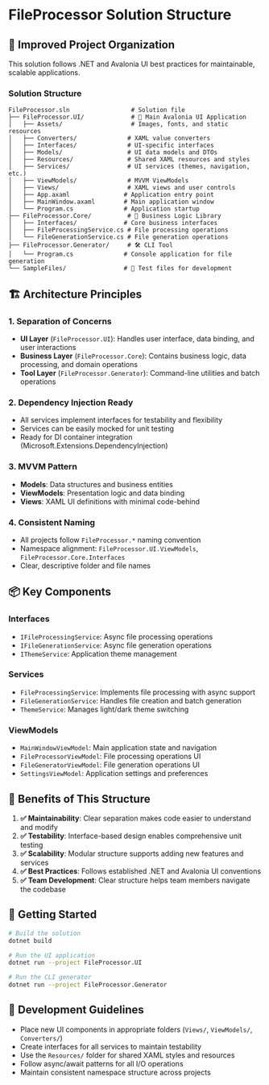 # FileProcessor Solution Structure

## 📁 **Improved Project Organization**

This solution follows .NET and Avalonia UI best practices for maintainable, scalable applications.

### **Solution Structure**
```
FileProcessor.sln                 # Solution file
├── FileProcessor.UI/             # 🎨 Main Avalonia UI Application
│   ├── Assets/                   # Images, fonts, and static resources
│   ├── Converters/              # XAML value converters
│   ├── Interfaces/              # UI-specific interfaces
│   ├── Models/                  # UI data models and DTOs
│   ├── Resources/               # Shared XAML resources and styles
│   ├── Services/                # UI services (themes, navigation, etc.)
│   ├── ViewModels/              # MVVM ViewModels
│   ├── Views/                   # XAML views and user controls
│   ├── App.axaml               # Application entry point
│   ├── MainWindow.axaml        # Main application window
│   └── Program.cs              # Application startup
├── FileProcessor.Core/          # 🔧 Business Logic Library
│   ├── Interfaces/             # Core business interfaces
│   ├── FileProcessingService.cs # File processing operations
│   └── FileGenerationService.cs # File generation operations
├── FileProcessor.Generator/     # 🛠️ CLI Tool
│   └── Program.cs              # Console application for file generation
└── SampleFiles/                # 📄 Test files for development
```

## 🏗️ **Architecture Principles**

### **1. Separation of Concerns**
- **UI Layer** (`FileProcessor.UI`): Handles user interface, data binding, and user interactions
- **Business Layer** (`FileProcessor.Core`): Contains business logic, data processing, and domain operations
- **Tool Layer** (`FileProcessor.Generator`): Command-line utilities and batch operations

### **2. Dependency Injection Ready**
- All services implement interfaces for testability and flexibility
- Services can be easily mocked for unit testing
- Ready for DI container integration (Microsoft.Extensions.DependencyInjection)

### **3. MVVM Pattern**
- **Models**: Data structures and business entities
- **ViewModels**: Presentation logic and data binding
- **Views**: XAML UI definitions with minimal code-behind

### **4. Consistent Naming**
- All projects follow `FileProcessor.*` naming convention
- Namespace alignment: `FileProcessor.UI.ViewModels`, `FileProcessor.Core.Interfaces`
- Clear, descriptive folder and file names

## 📦 **Key Components**

### **Interfaces**
- `IFileProcessingService`: Async file processing operations
- `IFileGenerationService`: Async file generation operations  
- `IThemeService`: Application theme management

### **Services**
- `FileProcessingService`: Implements file processing with async support
- `FileGenerationService`: Handles file creation and batch generation
- `ThemeService`: Manages light/dark theme switching

### **ViewModels**
- `MainWindowViewModel`: Main application state and navigation
- `FileProcessorViewModel`: File processing operations UI
- `FileGeneratorViewModel`: File generation operations UI
- `SettingsViewModel`: Application settings and preferences

## 🎯 **Benefits of This Structure**

1. **✅ Maintainability**: Clear separation makes code easier to understand and modify
2. **✅ Testability**: Interface-based design enables comprehensive unit testing
3. **✅ Scalability**: Modular structure supports adding new features and services
4. **✅ Best Practices**: Follows established .NET and Avalonia UI conventions
5. **✅ Team Development**: Clear structure helps team members navigate the codebase

## 🚀 **Getting Started**

```bash
# Build the solution
dotnet build

# Run the UI application
dotnet run --project FileProcessor.UI

# Run the CLI generator
dotnet run --project FileProcessor.Generator
```

## 🔧 **Development Guidelines**

- Place new UI components in appropriate folders (`Views/`, `ViewModels/`, `Converters/`)
- Create interfaces for all services to maintain testability
- Use the `Resources/` folder for shared XAML styles and resources
- Follow async/await patterns for all I/O operations
- Maintain consistent namespace structure across projects
